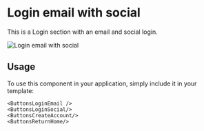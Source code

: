 # Login email with social

This is a Login section with an email and social login.

![Login email with social](/LoginEmailWithSocial.png)


## Usage

To use this component in your application, simply include it in your template:

```
<ButtonsLoginEmail />
<ButtonsLoginSocial/>
<ButtonsCreateAccount/>
<ButtonsReturnHome/>
```